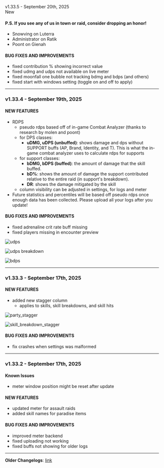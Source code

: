 <div class="rounded-md flex space-x-2 items-center">
  <div class="text-lg font-semibold text-white">
    v1.33.5 - September 20th, 2025
  </div>
  <div class="bg-accent-500 px-2 font-medium rounded-md text-white">
    New
  </div>
</div>

#### P.S. If you see any of us in town or raid, consider dropping an honor!

- Snowving on Luterra
- Administrator on Ratik
- Poont on Gienah

#### BUG FIXES AND IMPROVEMENTS

- fixed contribution % showing incorrect value
- fixed udmg and udps not available on live meter
- fixed moonfall one bubble not tracking bdmg and bdps (and others)
- fixed start with windows setting (toggle on and off to apply)

---

### v1.33.4 - September 19th, 2025

#### NEW FEATURES

- RDPS
  - pseudo rdps based off of in-game Combat Analyzer (thanks to research by molen and poont)
  - for DPS classes:
    - **uDMG, uDPS (unbuffed)**: shows damage and dps without SUPPORT buffs (AP, Brand, Identity, and T). This is what the in-game combat analyzer uses to calculate rdps for supports
  - for support classes:
    - **bDMG, bDPS (buffed)**: the amount of damage that the skill buffed.
    - **bD%**: shows the amount of damage the support contributed relative to the entire raid (in support's breakdown).
    - **DR**: shows the damage mitigated by the skill
  - column visibility can be adjusted in settings, for logs and meter
- Future statistics and percentiles will be based off pseudo rdps once enough data has been collected. Please upload all your logs after you update!

#### BUG FIXES AND IMPROVEMENTS

- fixed adrenaline crit rate buff missing
- fixed players missing in encounter preview

![udps](https://i.imgur.com/PpP8PlK.png)

![udps breakdown](https://i.imgur.com/bdlweJ5.png)

![bdps](https://i.imgur.com/IT2R9yl.png)

---

### v1.33.3 - September 17th, 2025

#### NEW FEATURES

- added new stagger column
  - applies to skills, skill breakdowns, and skill hits

![party_stagger](https://i.imgur.com/JOEoZdI.png)

![skill_breakdown_stagger](https://i.imgur.com/UG7Zt8H.png)

#### BUG FIXES AND IMPROVEMENTS

- fix crashes when settings was malformed

---

### v1.33.2 - September 17th, 2025

#### Known Issues

- meter window position might be reset after update

#### NEW FEATURES

- updated meter for assault raids
- added skill names for paradise items

#### BUG FIXES AND IMPROVEMENTS

- improved meter backend
- fixed uploading not working
- fixed buffs not showing for older logs

---

**Older Changelogs**: [link](https://github.com/snoww/loa-logs/releases/tag/v1.32.5)
